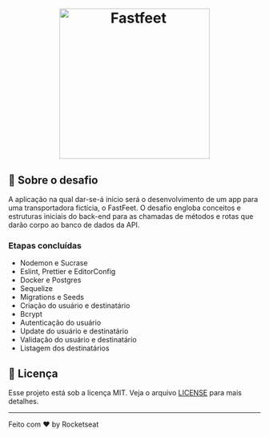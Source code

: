 <h1 align="center">
  <img alt="Fastfeet" title="Fastfeet" src=".github/logo.png" width="300px" />
</h1>

## :rocket: Sobre o desafio

A aplicação na qual dar-se-á início será o desenvolvimento de um app para uma transportadora fictícia, o FastFeet.
O desafio engloba conceitos e estruturas iniciais do back-end para as chamadas de métodos e rotas que darão corpo ao banco de dados da API.

### **Etapas concluídas**
<ul>
<li>Nodemon e Sucrase</li>
<li> Eslint, Prettier e EditorConfig</li>
<li> Docker e Postgres</li>
<li> Sequelize</li>
<li> Migrations e Seeds</li>
<li> Criação do usuário e destinatário</li>
<li> Bcrypt</li>
<li> Autenticação do usuário</li>
<li> Update do usuário e destinatário</li>
<li> Validação do usuário e destinatário</li>
<li> Listagem dos destinatários</li>
</ul>

## :memo: Licença

Esse projeto está sob a licença MIT. Veja o arquivo [LICENSE](LICENSE.md) para mais detalhes.

---

Feito com ♥ by Rocketseat 

